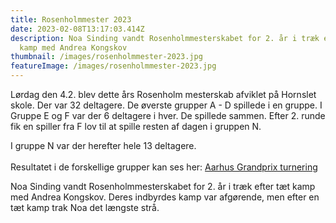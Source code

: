 ```yaml
---
title: Rosenholmmester 2023
date: 2023-02-08T13:17:03.414Z
description: Noa Sinding vandt Rosenholmmesterskabet for 2. år i træk efter tæt
  kamp med Andrea Kongskov
thumbnail: /images/rosenholmmester-2023.jpg
featureImage: /images/rosenholmmester-2023.jpg
---
```


Lørdag den 4.2. blev dette års Rosenholm mesterskab afviklet på Hornslet skole. Der var 32 deltagere. De øverste grupper A - D spillede i en gruppe. I Gruppe E og F var der 6 deltagere i hver. De spillede sammen. Efter 2. runde fik en spiller fra F lov til at spille resten af dagen i gruppen N.

I gruppe N var der herefter hele 13 deltagere.\
\
Resultatet i de forskellige grupper kan ses her: [Aarhus Grandprix turnering](http://www.aarhusgrandprix.dk/Sevilla/2022-2023/GP4/index.html)

N﻿oa Sinding vandt Rosenholmmesterskabet for 2. år i træk efter tæt kamp med Andrea Kongskov. Deres indbyrdes kamp var afgørende, men efter en tæt kamp trak Noa det længste strå.
